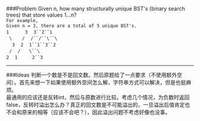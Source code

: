 ###Problem
Given n, how many structurally unique BST's (binary search trees) that store values 1...n?  
`For example,`  
`Given n = 3, there are a total of 5 unique BST's.`  
`1`&#160;&#160;&#160;&#160;&#160;&#160;&#160;&#160;&#160;&#160;&#160;`3`&#160;&#160;&#160;&#160;`3``2``1`  
&#160;&#160;`\`&#160;&#160;&#160;&#160;&#160;&#160;&#160;`/`&#160;&#160;&#160;&#160;`/``/``\``\`  
&#160;&#160;&#160;&#160;`3`&#160;&#160;&#160;&#160;`2`&#160;&#160;&#160;&#160;`1``1``3``2`  
&#160;&#160;`/`&#160;&#160;&#160;&#160;`/`&#160;&#160;&#160;&#160;&#160;&#160;`\``\`  
`2`&#160;&#160;&#160;&#160;`1`&#160;&#160;&#160;&#160;&#160;&#160;&#160;&#160;&#160;&#160;`2``3`  

---

###Ideas
判断一个数是不是回文数。然后原题给了一点要求（不使用额外空间）。首先来想一下如果使用额外空间怎么解，字符串方式可以解决，但是也挺麻烦。  
最通用的应该还是反转int，然后与原数进行比较。考虑几个情况，为负数时返回false，反转时溢出怎么办？真正的回文数是不可能溢出的，一旦溢出后值肯定也不会和原来的相等（应该不会吧？），因此溢出问题不考虑好像也没事。

